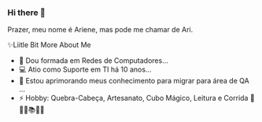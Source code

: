 ### Hi there 👋
Prazer, meu nome é Ariene, mas pode me chamar de Ari.


✨Liitle Bit More About Me

- 🔭 Dou formada em Redes de Computadores...
- 💻 Atio como Suporte em TI há 10 anos...
- 🌱 Estou aprimorando meus conhecimento para migrar para área de QA  ...
- ⚡ Hobby:  Quebra-Cabeça, Artesanato, Cubo Mágico, Leitura e Corrida  🧮🎨🎲📚🏃‍♀️


